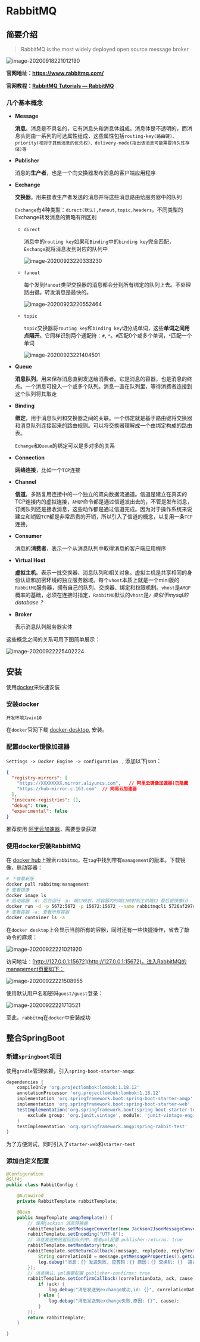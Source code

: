 # RabbitMQ

## 简要介绍

> RabbitMQ is the most widely deployed open source message broker

![image-20200918221012190](https://gitee.com/lwsmilence/image-hub/raw/master/image-20200918221012190.png)

**官网地址：https://www.rabbitmq.com/**

**官网教程：[RabbitMQ Tutorials — RabbitMQ](https://www.rabbitmq.com/getstarted.html)**

### 几个基本概念

- **Message**

  **消息**。消息是不具名的，它有消息头和消息体组成。消息体是不透明的，而消息头则由一系列的可选属性组成，这些属性包括`routing-key(路由键)、priority(相对于其他消息的优先权)、delivery-mode(指出该消息可能需要持久性存储)等`

- **Publisher**

  消息的**生产者**，也是一个向交换器发布消息的客户端应用程序

- **Exchange**

  **交换器**。用来接收生产者发送的消息并将这些消息路由给服务器中的队列

  `Exchange`有4种类型：`direct(默认),fanout,topic,headers`。不同类型的Exchange转发消息的策略有所区别

  - `direct`

    消息中的`routing key`如果和`Binding`中的`binding key`完全匹配，`Exchange`就将消息发到对应的队列中

    ![image-20200923220333230](https://gitee.com/lwsmilence/image-hub/raw/master/rabbitmq-direct.png)

  - `fanout`

    每个发到`fanout`类型交换器的消息都会分到所有绑定的队列上去。不处理路由键。转发消息是最快的。

    ![image-20200923220552464](https://gitee.com/lwsmilence/image-hub/raw/master/rabbitmq-fanout.png)

  - `topic`

    `topic`交换器将`routing key`和`binding key`切分成单词，这些**单词之间用点隔开**。它同样识别两个通配符：`#`, `*`。`#`匹配0个或多个单词，`*`匹配一个单词

    ![image-20200923221404501](https://gitee.com/lwsmilence/image-hub/raw/master/rabbitmq-topic.png)

- **Queue**

  **消息队列**。用来保存消息直到发送给消费者。它是消息的容器，也是消息的终点。一个消息可投入一个或多个队列。消息一直在队列里，等待消费者连接到这个队列将其取走

- **Binding**

  **绑定**，用于消息队列和交换器之间的关联。一个绑定就是基于路由键将交换器和消息队列连接起来的路由规则。可以将交换器理解成一个由绑定构成的路由表。

  `Echange`和`Queue`的绑定可以是多对多的关系

- **Connection**

  **网络连接**，比如一个`TCP`连接

- **Channel**

  **信道**。多路复用连接中的一个独立的双向数据流通道。信道是建立在真实的TCP连接内的虚拟连接，`AMQP`命令都是通过信道发出去的，不管是发布消息，订阅队列还是接收消息，这些动作都是通过信道完成。因为对于操作系统来说建立和销毁`TCP`都是非常昂贵的开销，所以引入了信道的概念，以复用一条`TCP`连接。

- **Consumer**

  消息的**消费者**，表示一个从消息队列中取得消息的客户端应用程序

- **Virtual Host**

  **虚拟主机**。表示一批交换器、消息队列和相关对象。虚拟主机是共享相同的身份认证和加密环境的独立服务器域。每个`vhost`本质上就是一个mini版的`RabbitMQ`服务器，拥有自己的队列、交换器、绑定和权限机制。`vhost`是`AMQP`概率的基础，必须在连接时指定，`RabbitMQ`默认的`vhost`是`/`     *类似于mysql的database？*

- **Broker**

  表示消息队列服务器实体

这些概念之间的关系可用下图简单展示：

![image-20200922225402224](https://gitee.com/lwsmilence/image-hub/raw/master/rabbitmq-ralation.png)

## 安装

使用[docker](https://www.docker.com/)来快速安装

### 安装docker

`开发环境为win10`

在`docker`官网下载 [docker-desktop](https://www.docker.com/products/docker-desktop), 安装。

### 配置docker镜像加速器

`Settings -> Docker Engine -> configuration ` ,  添加以下json：

```json
{
  "registry-mirrors": [
    "https://XXXXXXXX.mirror.aliyuncs.com",   // 阿里云镜像加速器(已隐藏
    "https://hub-mirror.c.163.com"  // 网易云加速器
  ],
  "insecure-registries": [],
  "debug": true,
  "experimental": false
}
```

推荐使用 [阿里云加速器](https://cr.console.aliyun.com/cn-hangzhou/mirrors)，需要登录获取

### 使用docker安装RabbitMQ

在 [docker hub](https://hub.docker.com/)上搜索`rabbitmq`，在`tag`中找到带有`management`的版本。下载镜像，启动容器：

```bash
# 下载最新版
docker pull rabbitmq:management
# 查看镜像
docker image ls 
# 启动容器 -d: 后台运行 -p: 端口映射，将容器内的端口映射到主机端口 最后是镜像id
docker run -d -p 5672:5672 -p 15672:15672 --name rabbitmqcli 5726af297dd4
# 查看容器 -a: 查看所有容器
docker container ls -a
```

在`docker desktop`上会显示当前所有的容器，同时还有一些快捷操作，省去了敲命令的麻烦：

![image-20200922221021920](https://gitee.com/lwsmilence/image-hub/raw/master/docker-desktop-container.png)

访问地址：[http://127.0.0.1:15672](http://127.0.0.1:15672)，进入RabbitMQ的management页面如下：

<img src="https://gitee.com/lwsmilence/image-hub/raw/master/rabbitmq-management.png" alt="image-20200922221508955"  />

使用默认用户名和密码`guest/guest`登录：

![image-20200922221713521](https://gitee.com/lwsmilence/image-hub/raw/master/rabbitmq-cli.png)

至此，`rabbitmq`在`docker`中安装成功

## 整合SpringBoot

### 新建`springboot`项目

使用`gradle`管理依赖，引入`spring-boot-starter-amqp`:

```groovy
dependencies {
    compileOnly 'org.projectlombok:lombok:1.18.12'
    annotationProcessor 'org.projectlombok:lombok:1.18.12'
    implementation 'org.springframework.boot:spring-boot-starter-amqp'
    implementation 'org.springframework.boot:spring-boot-starter-web'
    testImplementation('org.springframework.boot:spring-boot-starter-test') {
        exclude group: 'org.junit.vintage', module: 'junit-vintage-engine'
    }
    testImplementation 'org.springframework.amqp:spring-rabbit-test'
}
```

为了方便测试，同时引入了`starter-web`和`starter-test`

### 添加自定义配置

``` java
@Configuration
@Slf4j
public class RabbitConfig {

    @Autowired
    private RabbitTemplate rabbitTemplate;

    @Bean
    public AmqpTemplate amqpTemplate() {
        // 使用jackson 消息转换器
        rabbitTemplate.setMessageConverter(new Jackson2JsonMessageConverter());
        rabbitTemplate.setEncoding("UTF-8");
        // 消息发送失败返回到队列中。或者yml配置 publisher-returns: true
        rabbitTemplate.setMandatory(true);
        rabbitTemplate.setReturnCallback((message, replyCode, replyText, exchange, routingKey) -> {
            String correlationId = message.getMessageProperties().getCorrelationId();
            log.debug("消息：{} 发送失败, 应答码：{} 原因：{} 交换机: {}  路由键: {}", correlationId, replyCode, replyText, exchange, routingKey);
        });
        // 消息确认，yml需要配置 publisher-confirms: true
        rabbitTemplate.setConfirmCallback((correlationData, ack, cause) -> {
            if (ack) {
                log.debug("消息发送到exchange成功,id: {}", correlationData.getId());
            } else {
                log.debug("消息发送到exchange失败,原因: {}", cause);
            }
        });
        return rabbitTemplate;
    }

}
```

